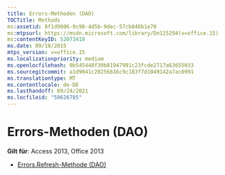 ```yaml
---
title: Errors-Methoden (DAO)
TOCTitle: Methods
ms:assetid: 8f1d9006-9c98-4d5b-9dec-57cb846b1e70
ms:mtpsurl: https://msdn.microsoft.com/library/Dn125294(v=office.15)
ms:contentKeyID: 52073418
ms.date: 09/18/2015
mtps_version: v=office.15
ms.localizationpriority: medium
ms.openlocfilehash: 0b545448f30b81947991c23fcde2717a63655033
ms.sourcegitcommit: a1d9041c20256616c9c183f7d1049142a7ac6991
ms.translationtype: MT
ms.contentlocale: de-DE
ms.lasthandoff: 09/24/2021
ms.locfileid: "59626785"
---
```

# <a name="errors-methods-dao"></a>Errors-Methoden (DAO)

**Gilt für**: Access 2013, Office 2013

- [Errors.Refresh-Methode (DAO)](errors-refresh-method-dao.md)

